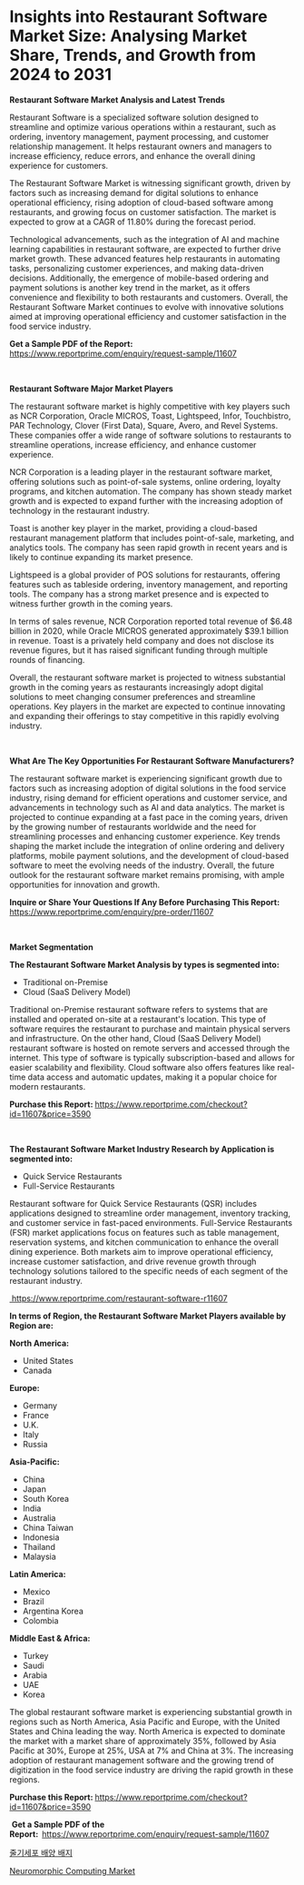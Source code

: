 <p><h1>Insights into Restaurant Software Market Size: Analysing Market Share, Trends, and Growth from 2024 to 2031</h1></p><p><strong>Restaurant Software Market Analysis and Latest Trends</strong></p>
<p><p>Restaurant Software is a specialized software solution designed to streamline and optimize various operations within a restaurant, such as ordering, inventory management, payment processing, and customer relationship management. It helps restaurant owners and managers to increase efficiency, reduce errors, and enhance the overall dining experience for customers.</p><p>The Restaurant Software Market is witnessing significant growth, driven by factors such as increasing demand for digital solutions to enhance operational efficiency, rising adoption of cloud-based software among restaurants, and growing focus on customer satisfaction. The market is expected to grow at a CAGR of 11.80% during the forecast period.</p><p>Technological advancements, such as the integration of AI and machine learning capabilities in restaurant software, are expected to further drive market growth. These advanced features help restaurants in automating tasks, personalizing customer experiences, and making data-driven decisions. Additionally, the emergence of mobile-based ordering and payment solutions is another key trend in the market, as it offers convenience and flexibility to both restaurants and customers. Overall, the Restaurant Software Market continues to evolve with innovative solutions aimed at improving operational efficiency and customer satisfaction in the food service industry.</p></p>
<p><strong>Get a Sample PDF of the Report:&nbsp;</strong> <a href="https://www.reportprime.com/enquiry/request-sample/11607">https://www.reportprime.com/enquiry/request-sample/11607</a></p>
<p>&nbsp;</p>
<p><strong>Restaurant Software Major Market Players</strong></p>
<p><p>The restaurant software market is highly competitive with key players such as NCR Corporation, Oracle MICROS, Toast, Lightspeed, Infor, Touchbistro, PAR Technology, Clover (First Data), Square, Avero, and Revel Systems. These companies offer a wide range of software solutions to restaurants to streamline operations, increase efficiency, and enhance customer experience.</p><p>NCR Corporation is a leading player in the restaurant software market, offering solutions such as point-of-sale systems, online ordering, loyalty programs, and kitchen automation. The company has shown steady market growth and is expected to expand further with the increasing adoption of technology in the restaurant industry.</p><p>Toast is another key player in the market, providing a cloud-based restaurant management platform that includes point-of-sale, marketing, and analytics tools. The company has seen rapid growth in recent years and is likely to continue expanding its market presence.</p><p>Lightspeed is a global provider of POS solutions for restaurants, offering features such as tableside ordering, inventory management, and reporting tools. The company has a strong market presence and is expected to witness further growth in the coming years.</p><p>In terms of sales revenue, NCR Corporation reported total revenue of $6.48 billion in 2020, while Oracle MICROS generated approximately $39.1 billion in revenue. Toast is a privately held company and does not disclose its revenue figures, but it has raised significant funding through multiple rounds of financing.</p><p>Overall, the restaurant software market is projected to witness substantial growth in the coming years as restaurants increasingly adopt digital solutions to meet changing consumer preferences and streamline operations. Key players in the market are expected to continue innovating and expanding their offerings to stay competitive in this rapidly evolving industry.</p></p>
<p>&nbsp;</p>
<p><strong>What Are The Key Opportunities For Restaurant Software Manufacturers?</strong></p>
<p><p>The restaurant software market is experiencing significant growth due to factors such as increasing adoption of digital solutions in the food service industry, rising demand for efficient operations and customer service, and advancements in technology such as AI and data analytics. The market is projected to continue expanding at a fast pace in the coming years, driven by the growing number of restaurants worldwide and the need for streamlining processes and enhancing customer experience. Key trends shaping the market include the integration of online ordering and delivery platforms, mobile payment solutions, and the development of cloud-based software to meet the evolving needs of the industry. Overall, the future outlook for the restaurant software market remains promising, with ample opportunities for innovation and growth.</p></p>
<p><strong>Inquire or Share Your Questions If Any Before Purchasing This Report:</strong> <a href="https://www.reportprime.com/enquiry/pre-order/11607">https://www.reportprime.com/enquiry/pre-order/11607</a></p>
<p>&nbsp;</p>
<p><strong>Market Segmentation</strong></p>
<p><strong>The Restaurant Software Market Analysis by types is segmented into:</strong></p>
<p><ul><li>Traditional on-Premise</li><li>Cloud (SaaS Delivery Model)</li></ul></p>
<p><p>Traditional on-Premise restaurant software refers to systems that are installed and operated on-site at a restaurant's location. This type of software requires the restaurant to purchase and maintain physical servers and infrastructure. On the other hand, Cloud (SaaS Delivery Model) restaurant software is hosted on remote servers and accessed through the internet. This type of software is typically subscription-based and allows for easier scalability and flexibility. Cloud software also offers features like real-time data access and automatic updates, making it a popular choice for modern restaurants.</p></p>
<p><strong>Purchase this Report:&nbsp;</strong><a href="https://www.reportprime.com/checkout?id=11607&price=3590">https://www.reportprime.com/checkout?id=11607&price=3590</a></p>
<p>&nbsp;</p>
<p><strong>The Restaurant Software Market Industry Research by Application is segmented into:</strong></p>
<p><ul><li>Quick Service Restaurants</li><li>Full-Service Restaurants</li></ul></p>
<p><p>Restaurant software for Quick Service Restaurants (QSR) includes applications designed to streamline order management, inventory tracking, and customer service in fast-paced environments. Full-Service Restaurants (FSR) market applications focus on features such as table management, reservation systems, and kitchen communication to enhance the overall dining experience. Both markets aim to improve operational efficiency, increase customer satisfaction, and drive revenue growth through technology solutions tailored to the specific needs of each segment of the restaurant industry.</p></p>
<p><a href="https://www.reportprime.com/restaurant-software-r11607">&nbsp;https://www.reportprime.com/restaurant-software-r11607</a></p>
<p><strong>In terms of Region, the Restaurant Software Market Players available by Region are:</strong></p>
<p>
    <p> <strong> North America: </strong>
        <ul>
            <li>United States</li>
            <li>Canada</li>
        </ul>
        </p> 
    <p> <strong> Europe: </strong>
        <ul>
            <li>Germany</li>
            <li>France</li>
            <li>U.K.</li>
            <li>Italy</li>
            <li>Russia</li>
        </ul>
        </p> 
    <p> <strong> Asia-Pacific: </strong>
        <ul>
            <li>China</li>
            <li>Japan</li>
            <li>South Korea</li>
            <li>India</li>
            <li>Australia</li>
            <li>China Taiwan</li>
            <li>Indonesia</li>
            <li>Thailand</li>
            <li>Malaysia</li>
        </ul>
        </p> 
    <p> <strong> Latin America: </strong>
        <ul>
            <li>Mexico</li>
            <li>Brazil</li>
            <li>Argentina Korea</li>
            <li>Colombia</li>
        </ul>
        </p> 
    <p> <strong> Middle East & Africa: </strong>
        <ul>
            <li>Turkey</li>
            <li>Saudi</li>
            <li>Arabia</li>
            <li>UAE</li>
            <li>Korea</li>
        </ul>
    </p>
    </p>
<p><p>The global restaurant software market is experiencing substantial growth in regions such as North America, Asia Pacific and Europe, with the United States and China leading the way. North America is expected to dominate the market with a market share of approximately 35%, followed by Asia Pacific at 30%, Europe at 25%, USA at 7% and China at 3%. The increasing adoption of restaurant management software and the growing trend of digitization in the food service industry are driving the rapid growth in these regions.</p></p>
<p><strong>Purchase this Report: </strong><a href="https://www.reportprime.com/checkout?id=11607&price=3590">https://www.reportprime.com/checkout?id=11607&price=3590</a></p>
<p>&nbsp;<strong>Get a Sample PDF of the Report:&nbsp;&nbsp;</strong><a href="https://www.reportprime.com/enquiry/request-sample/11607">https://www.reportprime.com/enquiry/request-sample/11607</a></p>
<p><strong></strong></p>
<p><p><a href="https://github.com/mpodehpw07370073/Market-Research-Report-List-2/blob/main/588131877042.md">줄기세포 배양 배지</a></p><p><a href="https://github.com/FassouRP/Market-Research-Report-List-4/blob/main/neuromorphic-computing-market.md">Neuromorphic Computing Market</a></p></p>